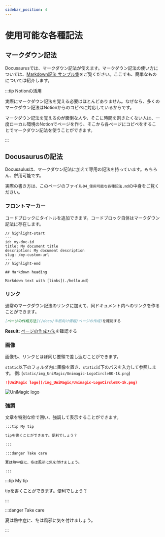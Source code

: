 ```yaml
---
sidebar_position: 4
---
```


# 使用可能な各種記法

## マークダウン記法
Docusaurusでは、マークダウン記法が使えます。マークダウン記法の使い方については、[Markdown記法 サンプル集](https://qiita.com/tbpgr/items/989c6badefff69377da7)をご覧ください。ここでも、簡単なものについては紹介します。

:::tip Notionの活用

実際にマークダウン記法を覚える必要はほとんどありません。なぜなら、多くのマークダウン記法はNotionからのコピペに対応しているからです。

マークダウン記法を覚えるのが面倒な人や、そこに時間を割きたくない人は、一度ローカル環境のNotionでページを作り、そこから各ページにコピペをすることでマークダウン記法を使うことができます。

:::

## Docusaurusの記法

Docusaulusは、マークダウン記法に加えて専用の記法を持っています。もちろん、併用可能です。

実際の書き方は、このページのファイル`04_使用可能な各種記法.md`の中身をご覧ください。

### フロントマーカー

コードブロックにタイトルを追加できます。コードブロック自体はマークダウン記法に存在します。

```text title="my-doc.md"
// highlight-start
---
id: my-doc-id
title: My document title
description: My document description
slug: /my-custom-url
---
// highlight-end

## Markdown heading

Markdown text with [links](./hello.md)
```

### リンク

通常のマークダウン記法のリンクに加えて、同ドキュメント内へのリンクを作ることができます。

```md
[ページの作成方法](/docs/中枢向け情報/ページの作成)を確認する
```

**Result:** [ページの作成方法](/docs/中枢向け情報/ページの作成)を確認する

### 画像

画像も、リンクとほぼ同じ要領で差し込むことができます。

`static`以下のフォルダ内に画像を置き、`static`以下のパスを入力して参照します。 例: (`static/img_UniMagic/Unimagic-LogoCircleBK-1k.png`)

```md
![UniMagic logo](/img_UniMagic/Unimagic-LogoCircleBK-1k.png)
```

![UniMagic logo](/img_UniMagic/Unimagic-LogoCircleBK-1k.png)

### 強調

文章を特別な枠で囲い、強調して表示することができます。

```md
:::tip My tip

tipを書くことができます。便利でしょう？

:::

:::danger Take care

夏は熱中症に、冬は風邪に気を付けましょう。

:::
```

:::tip My tip

tipを書くことができます。便利でしょう？

:::

:::danger Take care

夏は熱中症に、冬は風邪に気を付けましょう。

:::